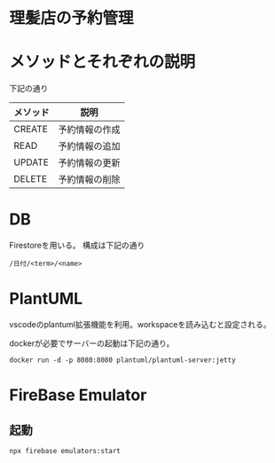 # 理髪店の予約管理

# メソッドとそれぞれの説明

下記の通り

| メソッド | 説明           | 
| -------- | -------------- | 
| CREATE   | 予約情報の作成 | 
| READ     | 予約情報の追加 | 
| UPDATE   | 予約情報の更新 | 
| DELETE   | 予約情報の削除 | 

# DB

Firestoreを用いる。
構成は下記の通り

`/日付/<term>/<name>`


# PlantUML

vscodeのplantuml拡張機能を利用。workspaceを読み込むと設定される。

dockerが必要でサーバーの起動は下記の通り。

`docker run -d -p 8080:8080 plantuml/plantuml-server:jetty`

# FireBase Emulator

## 起動

`npx firebase emulators:start`
